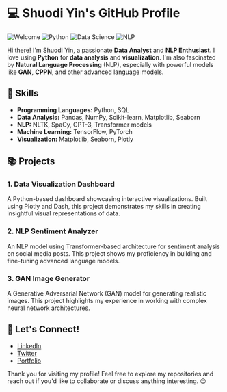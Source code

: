 # 💻 Shuodi Yin's GitHub Profile

![Welcome](https://img.shields.io/badge/Welcome-👋-brightgreen)
![Python](https://img.shields.io/badge/Python-3-blue)
![Data Science](https://img.shields.io/badge/Data%20Science-📊-green)
![NLP](https://img.shields.io/badge/NLP-💬-yellow)

Hi there! I'm Shuodi Yin, a passionate **Data Analyst** and **NLP Enthusiast**. I love using **Python** for **data analysis** and **visualization**. I'm also fascinated by **Natural Language Processing** (NLP), especially with powerful models like **GAN**, **CPPN**, and other advanced language models. 

## 🚀 Skills

- **Programming Languages:** Python, SQL
- **Data Analysis:** Pandas, NumPy, Scikit-learn, Matplotlib, Seaborn
- **NLP:** NLTK, SpaCy, GPT-3, Transformer models
- **Machine Learning:** TensorFlow, PyTorch
- **Visualization:** Matplotlib, Seaborn, Plotly

## 📚 Projects

### 1. **Data Visualization Dashboard**

A Python-based dashboard showcasing interactive visualizations. Built using Plotly and Dash, this project demonstrates my skills in creating insightful visual representations of data.

### 2. **NLP Sentiment Analyzer**

An NLP model using Transformer-based architecture for sentiment analysis on social media posts. This project shows my proficiency in building and fine-tuning advanced language models.

### 3. **GAN Image Generator**

A Generative Adversarial Network (GAN) model for generating realistic images. This project highlights my experience in working with complex neural network architectures.

## 🤝 Let's Connect!

- [LinkedIn](https://www.linkedin.com/in/your-linkedin-profile)
- [Twitter](https://twitter.com/your-twitter-profile)
- [Portfolio](https://your-personal-website.com)

Thank you for visiting my profile! Feel free to explore my repositories and reach out if you'd like to collaborate or discuss anything interesting. 😊
